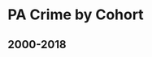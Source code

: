 # PA Crime by Cohort
## 2000-2018

<div class="flourish-embed flourish-chart" data-src="visualisation/11971094"><script src="https://public.flourish.studio/resources/embed.js"></script></div>

<div class="flourish-embed flourish-chart" data-src="visualisation/11971205"><script src="https://public.flourish.studio/resources/embed.js"></script></div>

<div class="flourish-embed flourish-chart" data-src="visualisation/11971232"><script src="https://public.flourish.studio/resources/embed.js"></script></div>
